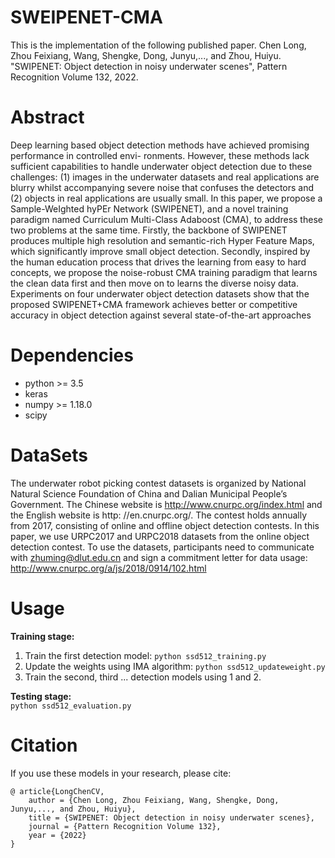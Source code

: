 # SWEIPENET-CMA
This is the implementation of the following published paper.
Chen Long, Zhou Feixiang, Wang, Shengke, Dong, Junyu,..., and Zhou, Huiyu. "SWIPENET: Object detection in noisy underwater scenes", Pattern Recognition Volume 132, 2022.

# Abstract
Deep learning based object detection methods have achieved promising performance in controlled envi-
ronments. However, these methods lack sufficient capabilities to handle underwater object detection due to these challenges: (1) images in the underwater datasets and real applications are blurry whilst accompanying severe noise that confuses the detectors and (2) objects in real applications are usually small. In this paper, we propose a Sample-WeIghted hyPEr Network (SWIPENET), and a novel training paradigm named Curriculum Multi-Class Adaboost (CMA), to address these two problems at the same time. Firstly, the backbone of SWIPENET produces multiple high resolution and semantic-rich Hyper Feature Maps, which significantly improve small object detection. Secondly, inspired by the human education process that drives the learning from easy to hard concepts, we propose the noise-robust CMA training paradigm that learns the clean data first and then move on to learns the diverse noisy data. Experiments on four underwater object detection datasets show that the proposed SWIPENET+CMA framework achieves better or competitive accuracy in object detection against several state-of-the-art approaches

# Dependencies
* python >= 3.5
* keras
* numpy >= 1.18.0
* scipy
# DataSets
The underwater robot picking contest datasets is organized by National Natural Science Foundation of China and Dalian
Municipal People’s Government. The Chinese website is http://www.cnurpc.org/index.html and the English website is http:
//en.cnurpc.org/. The contest holds annually from 2017, consisting of online and offline object detection contests. In this
paper, we use URPC2017 and URPC2018 datasets from the online object detection contest. To use the datasets, participants need to communicate with zhuming@dlut.edu.cn and sign a commitment letter for data usage: http://www.cnurpc.org/a/js/2018/0914/102.html
# Usage
**Training stage:**
1. Train the first detection model:
```python ssd512_training.py```
2. Update the weights using IMA algorithm:
```python ssd512_updateweight.py```
3. Train the second, third ... detection models using 1 and 2.

**Testing stage:**  
```python ssd512_evaluation.py```
# Citation
If you use these models in your research, please cite:
```
@ article{LongChenCV,  
	author = {Chen Long, Zhou Feixiang, Wang, Shengke, Dong, Junyu,..., and Zhou, Huiyu},  
	title = {SWIPENET: Object detection in noisy underwater scenes},  
	journal = {Pattern Recognition Volume 132},  
	year = {2022}  
} 
```

